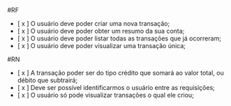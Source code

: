 #RF

- [ x ] O usuário deve poder criar uma nova transação;
- [ x ] O usuário deve poder obter um resumo da sua conta;
- [ x ] O usuário deve poder listar todas as transações que já ocorreram;
- [ x ] O usuário deve poder visualizar uma transação única;

#RN

- [ x ] A transação poder ser do tipo crédito que somará ao valor total, ou débito que subtrairá;
- [ x ] Deve ser possível identificarmos o usuário entre as requisições;
- [ x ] O usuário só pode visualizar transações o qual ele criou;
